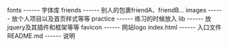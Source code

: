 fonts      ------ 字体库
friends    ------ 别人的包裹friendA、friendB...
images     ------ 放个人项目以及首页样式等等
practice   ------ 练习的时候放入
lib        ------ 放jquery及其插件和框架等等
favicon    ------ 网站logo
index.html ------ 入口文件
README.md  ------ 说明
